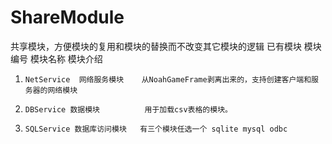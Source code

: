 # ShareModule
共享模块，方便模块的复用和模块的替换而不改变其它模块的逻辑
已有模块
模块编号          模块名称                                         模块介绍
   1.     NetService  网络服务模块    从NoahGameFrame剥离出来的，支持创建客户端和服务器的网络模块
   2.     DBService 数据模块          用于加载csv表格的模块。
   3.     SQLService 数据库访问模块   有三个模块任选一个 sqlite mysql odbc
